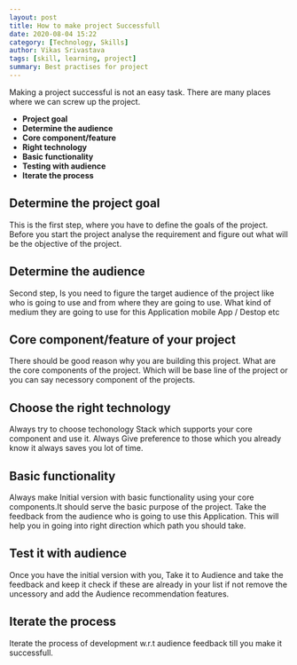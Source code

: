 ```yaml
---
layout: post
title: How to make project Successfull
date: 2020-08-04 15:22
category: [Technology, Skills]
author: Vikas Srivastava
tags: [skill, learning, project]
summary: Best practises for project
---
```


Making a project successful is not an easy task. There are many places where we can screw up the project.

* **Project goal**
* **Determine the audience**
* **Core component/feature**
* **Right technology**
* **Basic functionality**
* **Testing with audience**
* **Iterate the process**


## **Determine the project goal**
This is the first step, where you have to define the goals of the project. Before you start the project analyse the requirement and figure out what will be the objective of the project.

## **Determine the audience**
Second step, Is you need to figure the target audience of the project like who is going to use and from where they are going to use. What kind of medium they are going to use for this Application mobile App / Destop etc

## **Core component/feature of your project**
There should be good reason why you are building this project. What are the core components of the project. Which will be base line of the project or you can say necessory component of the projects.

## **Choose the right technology**
Always try to choose techonology Stack which supports your core component and use it. Always Give preference to those which you already know it always saves you lot of time.

## **Basic functionality**

Always make Initial version with basic functionality using your core components.It should serve the basic purpose of the project. Take the feedback from the audience who is going to use this Application. This will help you in going into right direction which path you should take.


## **Test it with audience**
Once you have the initial version with you, Take it to Audience and take the feedback and keep it check if these are already in your list if not remove the uncessory and add the Audience recommendation features.

## **Iterate the process**
Iterate the process of development w.r.t audience feedback till you make it successfull.